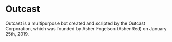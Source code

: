 <!DOCTYPE html>
<html>
<h1>Outcast</h1>
<body>
Outcast is a multipurpose bot created and scripted by the Outcast Corporation, which was founded by Asher Fogelson (AshenRed) on January 25th, 2019.
</body>
</html>
